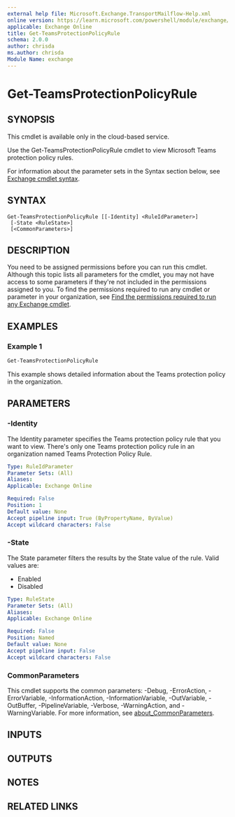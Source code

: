 ```yaml
---
external help file: Microsoft.Exchange.TransportMailflow-Help.xml
online version: https://learn.microsoft.com/powershell/module/exchange/get-teamsprotectionpolicyrule
applicable: Exchange Online
title: Get-TeamsProtectionPolicyRule
schema: 2.0.0
author: chrisda
ms.author: chrisda
Module Name: exchange
---
```


# Get-TeamsProtectionPolicyRule

## SYNOPSIS
This cmdlet is available only in the cloud-based service.

Use the Get-TeamsProtectionPolicyRule cmdlet to view Microsoft Teams protection policy rules.

For information about the parameter sets in the Syntax section below, see [Exchange cmdlet syntax](https://learn.microsoft.com/powershell/exchange/exchange-cmdlet-syntax).

## SYNTAX

```
Get-TeamsProtectionPolicyRule [[-Identity] <RuleIdParameter>]
 [-State <RuleState>]
 [<CommonParameters>]
```

## DESCRIPTION
You need to be assigned permissions before you can run this cmdlet. Although this topic lists all parameters for the cmdlet, you may not have access to some parameters if they're not included in the permissions assigned to you. To find the permissions required to run any cmdlet or parameter in your organization, see [Find the permissions required to run any Exchange cmdlet](https://learn.microsoft.com/powershell/exchange/find-exchange-cmdlet-permissions).

## EXAMPLES

### Example 1
```powershell
Get-TeamsProtectionPolicyRule
```

This example shows detailed information about the Teams protection policy in the organization.

## PARAMETERS

### -Identity
The Identity parameter specifies the Teams protection policy rule that you want to view. There's only one Teams protection policy rule in an organization named Teams Protection Policy Rule.

```yaml
Type: RuleIdParameter
Parameter Sets: (All)
Aliases:
Applicable: Exchange Online

Required: False
Position: 1
Default value: None
Accept pipeline input: True (ByPropertyName, ByValue)
Accept wildcard characters: False
```

### -State
The State parameter filters the results by the State value of the rule. Valid values are:

- Enabled
- Disabled

```yaml
Type: RuleState
Parameter Sets: (All)
Aliases:
Applicable: Exchange Online

Required: False
Position: Named
Default value: None
Accept pipeline input: False
Accept wildcard characters: False
```

### CommonParameters
This cmdlet supports the common parameters: -Debug, -ErrorAction, -ErrorVariable, -InformationAction, -InformationVariable, -OutVariable, -OutBuffer, -PipelineVariable, -Verbose, -WarningAction, and -WarningVariable. For more information, see [about_CommonParameters](https://go.microsoft.com/fwlink/p/?LinkID=113216).

## INPUTS

## OUTPUTS

## NOTES

## RELATED LINKS
